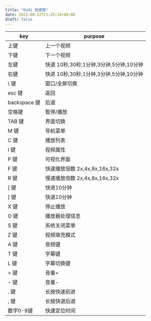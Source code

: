 ```yaml
---
title: "Kodi 快捷键"
date: 2021-08-22T21:25:24+08:00
draft: false
---
```


<!--more-->

|key|purpose |
|-|-|
|上键|上一个视频|
|下键|下一个视频|
|左键|快退 10秒,30秒,1分钟,3分钟,5分钟,10分钟|
|右键|快进 10秒,30秒,1分钟,3分钟,5分钟,10分钟|
|\ 键|窗口/全屏切换|
|esc 键|返回|
|backspace 键|后退|
|空格键|暂停/播放|
|TAB 键|界面切换|
|M 键|导航菜单|
|C 键|播放列表|
|I 键|视频属性|
|P 键|可视化界面|
|F 键|快速播放倍数 2x,4x,8x,16x,32x|
|R 键|慢速播放倍数 2x,4x,8x,16x,32x|
|[ 键|快进10分钟|
|] 键|快退10分钟|
|X 键|停止播放|
|O 键|播放器处理信息|
|S 键|系统关闭菜单|
|Z 键|视频填充模式|
|A 键|音频键|
|T 键|字幕键|
|L 键|字幕切换键|
|= 键|音量+|
|- 键|音量-|
|. 键|长按快速前进|
|, 键|长按快退后退|
|数字0-9键|快速定位时间|